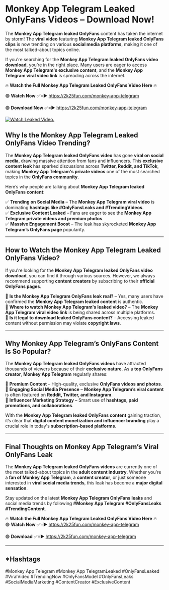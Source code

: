 # Monkey App Telegram Leaked OnlyFans Videos – Download Now!

The **Monkey App Telegram leaked OnlyFans** content has taken the internet by storm! The **viral video** featuring **Monkey App Telegram leaked OnlyFans clips** is now trending on various **social media platforms**, making it one of the most talked-about topics online.  

If you're searching for the **Monkey App Telegram leaked OnlyFans video download**, you’re in the right place. Many users are eager to access **Monkey App Telegram's exclusive content**, and the **Monkey App Telegram viral video link** is spreading across the internet.  

🔥 **Watch the Full Monkey App Telegram Leaked OnlyFans Video Here** 🔥  

🟢 **Watch Now** ✅=► https://2k25fun.com/monkey-app-telegram

🟢 **Download Now** ✅=► https://2k25fun.com/monkey-app-telegram

[![Watch Leaked Video.](https://miro.medium.com/v2/resize:fit:828/format:webp/1*cilzJN44JGOrTw9NJCrNHA.gif "Watch Leaked Video")](https://2k25fun.com/monkey-app-telegram)

## **Why Is the Monkey App Telegram Leaked OnlyFans Video Trending?**  

The **Monkey App Telegram leaked OnlyFans video** has gone **viral on social media**, drawing massive attention from fans and influencers. This **exclusive content leak** has sparked discussions across **Twitter, Reddit, and TikTok**, making **Monkey App Telegram's private videos** one of the most searched topics in the **OnlyFans community**.  

Here’s why people are talking about **Monkey App Telegram leaked OnlyFans content**:  

✅ **Trending on Social Media** – The **Monkey App Telegram viral video** is dominating **hashtags like #OnlyFansLeaks and #TrendingVideos**.  
✅ **Exclusive Content Leaked** – Fans are eager to see the **Monkey App Telegram private videos and premium photos**.  
✅ **Massive Engagement Boost** – The leak has skyrocketed **Monkey App Telegram’s OnlyFans page** popularity.  

---

## **How to Watch the Monkey App Telegram Leaked OnlyFans Video?**  

If you're looking for the **Monkey App Telegram leaked OnlyFans video download**, you can find it through various sources. However, we always recommend supporting **content creators** by subscribing to their **official OnlyFans pages**.  

🔹 **Is the Monkey App Telegram OnlyFans leak real?** – Yes, many users have confirmed the **Monkey App Telegram leaked content** is authentic.  
🔹 **Where to watch Monkey App Telegram's leaked video?** – The **Monkey App Telegram viral video link** is being shared across multiple platforms.  
🔹 **Is it legal to download leaked OnlyFans content?** – Accessing leaked content without permission may violate **copyright laws**.  

---

## **Why Monkey App Telegram’s OnlyFans Content Is So Popular?**  

The **Monkey App Telegram leaked OnlyFans videos** have attracted thousands of viewers because of their **exclusive nature**. As a **top OnlyFans creator**, **Monkey App Telegram** regularly shares:  

📌 **Premium Content** – High-quality, exclusive **OnlyFans videos and photos**.  
📌 **Engaging Social Media Presence** – **Monkey App Telegram’s viral content** is often featured on **Reddit, Twitter, and Instagram**.  
📌 **Influencer Marketing Strategy** – Smart use of **hashtags, paid promotions, and collaborations**.  

With the **Monkey App Telegram leaked OnlyFans content** gaining traction, it’s clear that **digital content monetization and influencer branding** play a crucial role in today's **subscription-based platforms**.  

---

## **Final Thoughts on Monkey App Telegram’s Viral OnlyFans Leak**  

The **Monkey App Telegram leaked OnlyFans videos** are currently one of the most talked-about topics in the **adult content industry**. Whether you're a **fan of Monkey App Telegram**, a **content creator**, or just someone interested in **viral social media trends**, this leak has become a **major digital sensation**.  

Stay updated on the latest **Monkey App Telegram OnlyFans leaks** and social media trends by following **#Monkey App Telegram #OnlyFansLeaks #TrendingContent**.  

🔥 **Watch the Full Monkey App Telegram Leaked OnlyFans Video Here** 🔥  
🟢 **Watch Now** ✅=► https://2k25fun.com/monkey-app-telegram

🟢 **Download** ✅=► https://2k25fun.com/monkey-app-telegram

---

## *Hashtags
#Monkey App Telegram #Monkey App TelegramLeaked #OnlyFansLeaked #ViralVideo #TrendingNow #OnlyFansModel #OnlyFansLeaks #SocialMediaMarketing #ContentCreator #ExclusiveContent  